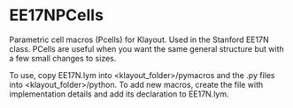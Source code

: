 # EE17NPCells

Parametric cell macros (Pcells) for Klayout. Used in the Stanford EE17N class. PCells are useful when you want the same general structure but with a few small changes to sizes.

To use, copy EE17N.lym into <klayout_folder>/pymacros and the .py files into <klayout_folder>/python. To add new macros, create the file with implementation details and add its declaration to EE17N.lym.
